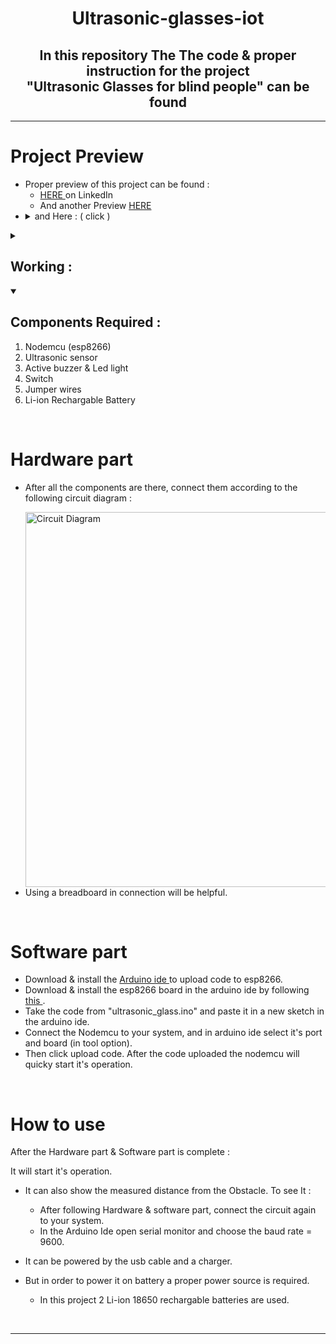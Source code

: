 <h1 align="center"><strong>Ultrasonic-glasses-iot</strong></h1>
<p><h2 align="center">In this repository The The code & proper instruction for the project <br> "Ultrasonic Glasses for blind people" can be found</h2>
</p>
<hr>
 
Project Preview
============
* Proper preview of this project can be found :
  * [ HERE ](https://www.linkedin.com/posts/satyajit-nayak-42b8a01a1_ultrasonic-glasses-designed-for-people-activity-7090581692050026497-TZze?utm_source=share&utm_medium=member_desktop) on LinkedIn
  * And another Preview [ HERE ](https://www.linkedin.com/posts/satyajit-nayak-42b8a01a1_found-a-cool-use-of-this-ultrasonic-glasses-activity-7090589825342332928-lf6P?utm_source=share&utm_medium=member_desktop)
* <details close> 
  <summary> and Here : ( click )</summary>
  <br><img alt="Circuit Diagram" width="300" src="https://github.com/PuL5TaR/simple-web-animation-01/assets/77431114/d0ccabbe-df6a-4d9e-86a5-fbcea69f070c"/>
  </details>

<details close> 
  <summary><h2>Working : </h2></summary>
    <ol>
      <li>With this glasses on, A blind people can easily navigate his/her environment.</li>
      <li>The ultrasonic sensor in the glass measures the distance from an obstacle infront and sends it to the esp8266 microcontroller.</li>
      <li>The microcontroller then does the logic, so that if the obstacle distance from sensor is less than 35cm, Then it turn on the buzzer and led.</li>
      <li>Also if the distance gets lower then this alert signal intensifies and vice versa.</li>
    </ol>
</details>

<details open> 
  <summary><h2>Components Required : </h2></summary>
    <ol>
      <li>Nodemcu (esp8266)</li>
      <li>Ultrasonic sensor</li>
      <li>Active buzzer & Led light</li>
      <li>Switch</li>
      <li>Jumper wires</li>
      <li>Li-ion Rechargable Battery</li>
    </ol>
</details>
<br>

Hardware part
============
* After all the components are there, connect them according to the following circuit diagram : 
   <p></p><img alt="Circuit Diagram" width="600" src="https://github.com/PuL5TaR/Ascii-art-generator-py/assets/77431114/b9a8661c-bfeb-4792-a2fd-bc80d71cb221"/><br>
* Using a breadboard in connection will be helpful.
  
<br>

Software part
============
* Download & install the [ Arduino ide ](https://www.arduino.cc/en/software/) to upload code to esp8266.
* Download & install the esp8266 board in the arduino ide by following [ this ](https://randomnerdtutorials.com/how-to-install-esp8266-board-arduino-ide/).
* Take the code from "ultrasonic_glass.ino" and paste it in a new sketch in the arduino ide.
* Connect the Nodemcu to your system, and in arduino ide select it's port and board (in tool option).
* Then click upload code. After the code uploaded the nodemcu will quicky start it's operation.
  
<br>

How to use
============
After the Hardware part & Software part is complete : 

It will start it's operation.

* It can also show the measured distance from the Obstacle. To see It : 
  * After following Hardware & software part, connect the circuit again to your system.
  * In the Arduino Ide open serial monitor and choose the baud rate = 9600.

* It can be powered by the usb cable and a charger.
* But in order to power it on battery a proper power source is required.
     * In this project 2 Li-ion 18650 rechargable batteries are used.

<br>
<hr>

